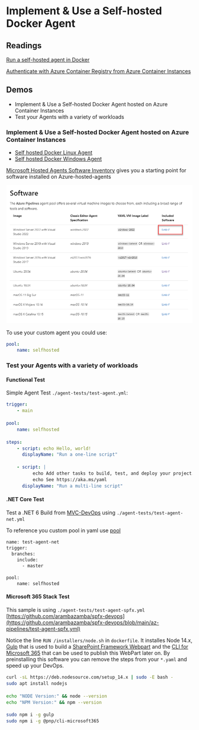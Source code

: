 # Implement & Use a Self-hosted Docker Agent

## Readings

[Run a self-hosted agent in Docker](https://learn.microsoft.com/en-us/azure/devops/pipelines/agents/docker?view=azure-devops)

[Authenticate with Azure Container Registry from Azure Container Instances](https://learn.microsoft.com/en-us/azure/container-registry/container-registry-auth-aci)

## Demos

- Implement & Use a Self-hosted Docker Agent hosted on Azure Container Instances
- Test your Agents with a variety of workloads

### Implement & Use a Self-hosted Docker Agent hosted on Azure Container Instances

- [Self hosted Docker Linux Agent](./linux-agent)
- [Self hosted Docker Windows Agent](./win-agent)

[Microsoft Hosted Agents Software Inventory](https://learn.microsoft.com/en-us/azure/devops/pipelines/agents/hosted?view=azure-devops&tabs=yaml) gives you a starting point for software installed on Azure-hosted-agents

![inventory](_images/inventory.png)

To use your custom agent you could use:

```yaml
pool:
    name: selfhosted
```

### Test your Agents with a variety of workloads

#### Functional Test

Simple Agent Test `./agent-tests/test-agent.yml`:

```yaml
trigger:
    - main

pool:
    name: selfhosted

steps:
    - script: echo Hello, world!
      displayName: "Run a one-line script"

    - script: |
          echo Add other tasks to build, test, and deploy your project.
          echo See https://aka.ms/yaml
      displayName: "Run a multi-line script"
```

#### .NET Core Test

Test a .NET 6 Build from [MVC-DevOps](https://github.com/arambazamba/mvc-devops) using `./agent-tests/test-agent-net.yml`

To reference you custom pool in yaml use [pool](https://learn.microsoft.com/en-us/azure/devops/pipelines/agents/pools-queues?view=azure-devops&tabs=yaml%2Cbrowser#choosing-a-pool-and-agent-in-your-pipeline)

```
name: test-agent-net
trigger:
  branches:
    include:
      - master

pool:
    name: selfhosted
```

#### Microsoft 365 Stack Test

This sample is using `./agent-tests/test-agent-spfx.yml` [https://github.com/arambazamba/spfx-devops](https://github.com/arambazamba/spfx-devops/blob/main/az-pipelines/test-agent-spfx.yml)

Notice the line `RUN /installers/node.sh` in `dockerfile`. It installes Node 14.x, [Gulp](https://gulpjs.com/) that is used to build a [SharePoint Framework Webpart](https://learn.microsoft.com/en-us/sharepoint/dev/spfx/sharepoint-framework-overview) and the [CLI for Microsoft 365](https://pnp.github.io/cli-microsoft365/) that can be used to publish this WebPart later on. By preinstalling this software you can remove the steps from your `*.yaml` and speed up your DevOps.

```bash
curl -sL https://deb.nodesource.com/setup_14.x | sudo -E bash -
sudo apt install nodejs

echo "NODE Version:" && node --version
echo "NPM Version:" && npm --version

sudo npm i -g gulp
sudo npm i -g @pnp/cli-microsoft365
```
